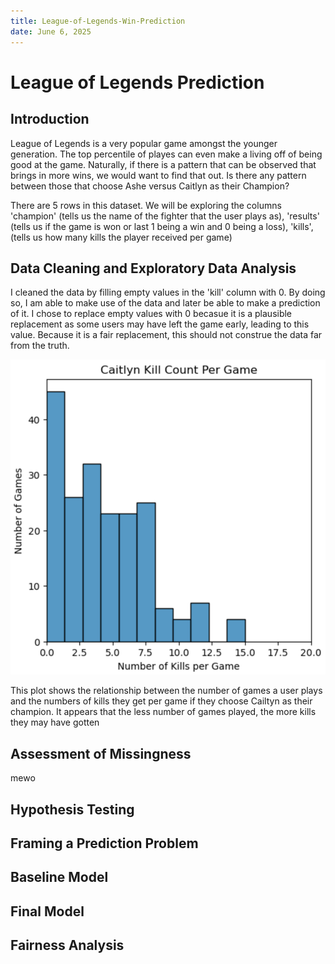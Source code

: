 ```yaml
---
title: League-of-Legends-Win-Prediction
date: June 6, 2025
---
```


<h1> League of Legends Prediction </h1>

<h2> Introduction </h2>
<p> League of Legends is a very popular game amongst the younger generation. The top percentile of playes can even make a living off of being good at the game. Naturally, if there is a pattern that can be observed that brings in more wins, we would want to find that out. Is there any pattern between those that choose Ashe versus Caitlyn as their Champion? </p>
<p> There are 5 rows in this dataset. We will be exploring the columns 'champion' (tells us the name of the fighter that the user plays as), 'results' (tells us if the game is won or last 1 being a win and 0 being a loss), 'kills', (tells us how many kills the player received per game) </p>

<h2> Data Cleaning and Exploratory Data Analysis </h2>

<p> I cleaned the data by filling empty values in the 'kill' column with 0. By doing so, I am able to make use of the data and later be able to make a prediction of it. I chose to replace empty values with 0 becasue it is a plausible replacement as some users may have left the game early, leading to this value. Because it is a fair replacement, this should not construe the data far from the truth.</p>

<img src="bivariateanalysis.png">
<p> This plot shows the relationship between the number of games a user plays and the numbers of kills they get per game if they choose Cailtyn as their champion. It appears that the less number of games played, the more kills they may have gotten </p>
<h2> Assessment of Missingness </h2>
 mewo
<h2> Hypothesis Testing </h2>

<h2> Framing a Prediction Problem </h2>

<h2> Baseline Model </h2>

<h2> Final Model </h2>

<h2> Fairness Analysis </h2>